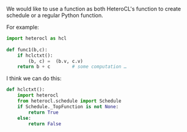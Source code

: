 We would like to use a function as both HeteroCL's function to create schedule or a regular Python function. 

For example: 

```python
import heterocl as hcl
 
def func1(b,c):
    if hclctxt():
        (b, c) =  (b.v, c.v)
    return b + c        # some computation …
```

I think we can do this: 

```python
def hclctxt():
    import heterocl
    from heterocl.schedule import Schedule
    if Schedule._TopFunction is not None:
        return True
    else:
        return False
```